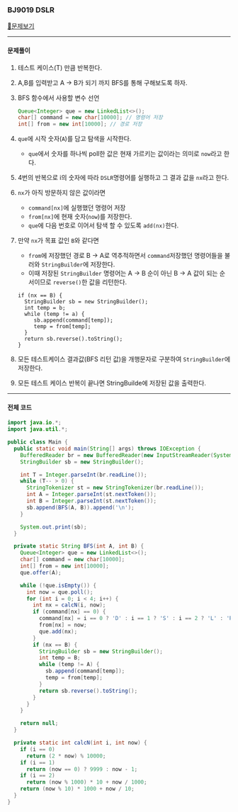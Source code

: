 ### BJ9019 DSLR

[📁문제보기](https://www.acmicpc.net/problem/9019)

---

#### 문제풀이

1. 테스트 케이스(T) 만큼 반복한다.

2. A,B를 입력받고 A → B가 되기 까지 BFS를 통해 구해보도록 하자.

3. BFS 함수에서 사용할 변수 선언

   ```java
   Queue<Integer> que = new LinkedList<>(); 
   char[] command = new char[10000]; // 명령어 저장
   int[] from = new int[10000]; // 경로 저장
   ```

4. `que`에 시작 숫자(`A`)를 담고 탐색을 시작한다.

   - `que`에서 숫자를 하나씩 poll한 값은 현재 가르키는 값이라는 의미로 `now`라고 한다.

5. 4번의 반복으로 i의 숫자에 따라 `DSLR`명령어를 실행하고 그 결과 값을 `nx`라고 한다. 

6. `nx`가 아직 방문하지 않은 값이라면

   - `command[nx]`에 실행했던 명령어 저장
   - `from[nx]`에 현재 숫자(`now`)를 저장한다.
   - `que`에 다음 번호로 이어서 탐색 할 수 있도록 `add(nx)`한다. 

7. 만약 `nx`가 목표 값인 `B`와 같다면

   - `from`에 저장했던 경로 B → A로 역추적하면서 `command`저장했던 명령어들을 불러와 `StringBuilder`에 저장한다.
   - 이때 저장된 `StringBuilder` 명령어는 A → B 순이 아닌 B → A 값이 되는 순서이므로 `reverse()`한 값을 리턴한다.

   ```
   if (nx == B) {
     StringBuilder sb = new StringBuilder();
     int temp = b;
     while (temp != a) {
      	sb.append(command[temp]);
      	temp = from[temp];
     }
     return sb.reverse().toString();
   }
   ```

8. 모든 테스트케이스 결과값(BFS 리턴 값)을 개행문자로 구분하여 `StringBuilder`에 저장한다.

9. 모든 테스트 케이스 반복이 끝나면 StringBuilde에 저장된 값을 출력한다.

---

#### 전체 코드

```java
import java.io.*;
import java.util.*;

public class Main {
  public static void main(String[] args) throws IOException {
    BufferedReader br = new BufferedReader(new InputStreamReader(System.in));
    StringBuilder sb = new StringBuilder();

    int T = Integer.parseInt(br.readLine());
    while (T-- > 0) {
      StringTokenizer st = new StringTokenizer(br.readLine());
      int A = Integer.parseInt(st.nextToken());
      int B = Integer.parseInt(st.nextToken());
      sb.append(BFS(A, B)).append('\n');
    }

    System.out.print(sb);
  }

  private static String BFS(int A, int B) {
    Queue<Integer> que = new LinkedList<>();
    char[] command = new char[10000];
    int[] from = new int[10000];
    que.offer(A);

    while (!que.isEmpty()) {
      int now = que.poll();
      for (int i = 0; i < 4; i++) {
        int nx = calcN(i, now);
        if (command[nx] == 0) {
          command[nx] = i == 0 ? 'D' : i == 1 ? 'S' : i == 2 ? 'L' : 'R';
          from[nx] = now;
          que.add(nx);
        }
        if (nx == B) {
          StringBuilder sb = new StringBuilder();
          int temp = B;
          while (temp != A) {
            sb.append(command[temp]);
            temp = from[temp];
          }
          return sb.reverse().toString();
        }
      }
    }

    return null;
  }

  private static int calcN(int i, int now) {
    if (i == 0)
      return (2 * now) % 10000;
    if (i == 1)
      return (now == 0) ? 9999 : now - 1;
    if (i == 2)
      return (now % 1000) * 10 + now / 1000;
    return (now % 10) * 1000 + now / 10;
  }
}
```
